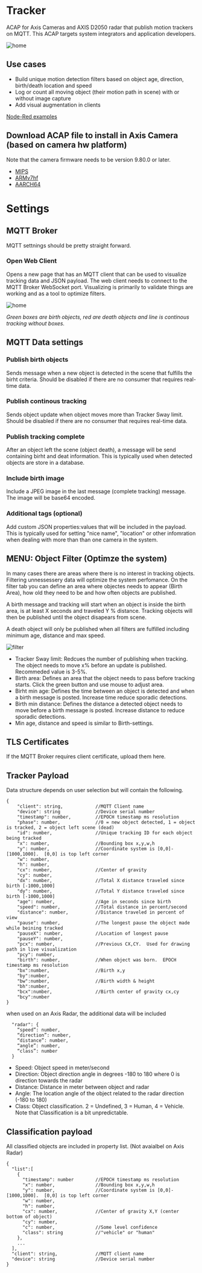 # Tracker
ACAP for Axis Cameras and AXIS D2050 radar that publish motion trackers on MQTT. This ACAP targets system integrators and application developers.

![home](https://github.com/pandosme/acaps/raw/master/tracker/pictures/home.png)

## Use cases
- Build unique motion detection filters based on object age, direction, birth/death location and speed
- Log or count all moving object (their motion path in scene) with or without image capture
- Add visual augmentation in clients

[Node-Red examples](https://github.com/pandosme/acaps/tree/master/tracker/examples)

## Download ACAP file to install in Axis Camera (based on camera hw platform)
Note that the camera firmware needs to be version 9.80.0 or later.
- [MIPS](https://github.com/pandosme/acaps/raw/master/tracker/files/Tracker_2_7_0_mipsisa32r2el.eap)
- [ARMv7hf](https://github.com/pandosme/acaps/raw/master/tracker/files/Tracker_2_7_1_armv7hf.eap)
- [AARCH64](https://github.com/pandosme/acaps/raw/master/tracker/files/Tracker_2_7_0_aarch64.eap)

# Settings

## MQTT Broker
MQTT settnings should be pretty straight forward.

### Open Web Client
Opens a new page that has an MQTT client that can be used to visualize tracking data and JSON payload.  The web client needs to connect to the MQTT Broker WebSocket port.  Visualizing is primarily to validate things are working and as a tool to optimize filters.

![home](https://github.com/pandosme/acaps/raw/master/tracker/pictures/tracker-monitor.png)

*Green boxes are birth objects, red are death objects and line is continous tracking without boxes.*

## MQTT Data settings
### Publish birth objects
 Sends message when a new object is detected in the scene that fulfills the birht criteria.  Should be disabled if there are no consumer that requires real-time data.

### Publish continous tracking
Sends object update when object moves more than Tracker Sway limit.  Should be disabled if there are no consumer that requires real-time data.

### Publish tracking complete
After an object left the scene (object death), a message will be send containing birht and deat information.  This is typically used when detected objects are store in a database.  

### Include birth image
Include a JPEG image in the last message (complete tracking) message.  The image will be base64 encoded.

### Additional tags (optional)
Add custom JSON properties:values that will be included in the payload.  This is typically used for setting "nice name", "location" or other infomration when dealing with more than than one camera in the system.

## MENU: Object Filter (Optimze the system)
In many cases there are areas where there is no interest in tracking objects. Filtering unnessessery data will optimize the system perfomance.  On the filter tab you can define an area where objectes needs to appear (Birth Area), how old they need to be and how often objects are published. 

A birth message and tracking will start when an object is inside the birth area, is at least X seconds and traveled Y % distance.  Tracking objects will then be published until the object disapears from scene.

A death object will only be published when all filters are fulfilled including minimum age, distance and max speed. 

![filter](https://github.com/pandosme/acaps/raw/master/tracker/pictures/filter.png)

* Tracker Sway limit:  Redcues the number of publishing when tracking. The object needs to move x% before an update is published.   Recommeded value is 3-5%.
* Birth area:  Defines an  area that the object needs to pass before tracking starts.  Click the green button and use mouse to adjust area.
* Birht min age:  Defines the time between an object is detected and when a birth message is posted.  Increase time reduce sporadic detections.
* Birth min distance:  Defines the distance a detected object needs to move before a birth message is posted.  Increase distance to reduce sporadic detections.
* Min age, distance and speed is similar to Birth-settings.

## TLS Certificates
If the MQTT Broker requires client certificate, upload them here.

## Tracker Payload
Data structure depends on user selection but will contain the following.
```
{
    "client": string,            //MQTT Client name
    "device": string             //Device serial number
    "timestamp": number,         //EPOCH timestamp ms resolution
    "phase": number,             //0 = new object detected, 1 = object is tracked, 2 = object left scene (dead)
    "id": number,                //Unique tracking ID for each object being tracked
    "x": number,                 //Bounding box x,y,w,h
    "y": number,                 //Coordinate system is [0,0]-[1000,1000].  [0,0] is top left corner
    "w": number,
    "h": number,
    "cx": number,                //Center of gravity 
    "cy": number,         
    "dx": number,                //Total X distance traveled since birth [-1000,1000]
    "dy": number,                //Total Y distance traveled since birth [-1000,1000]
    "age": number,               //Age in seconds since birth
    "speed": number,             //Total distance in percent/second
    "distance": number,          //Distance traveled in percent of view 
    "pause": number,             //The longest pause the object made while beining tracked
    "pauseX": number,            //Location of longest pause
    "pauseY": number,
    "pcx": number,               //Previous CX,CY.  Used for drawing path in live visualization
    "pcy": number,
    "birth": number,             //When object was born.  EPOCH timestamp ms resolution
    "bx":number,                 //Birth x,y
    "by":number,                 
    "bw":number,                 //Birth width & height
    "bh":number,
    "bcx":number,                //Birth center of gravity cx,cy
    "bcy":number
}
```

when used on an Axis Radar, the additional data will be included
```
  "radar": {
    “speed”: number,
    “direction”: number,
    “distance”: number,
    “angle”: number,
    “class”: number
  }
```
- Speed: Object speed in meter/second
- Direction:  Object direction angle in degrees -180 to 180 where 0 is direction towards the radar
- Distance:  Distance in meter between object and radar
- Angle: The location angle of the object related to the radar direction (-180 to 180)
- Class:  Object classification. 2 = Undefined, 3 = Human, 4 = Vehicle.  Note that Classification is a bit unpredictable.

## Classification payload
All classified objects are included in property list.  (Not avaialbel on Axis Radar)
```
{
  "list":[
    {
      "timestamp": number        //EPOCH timestamp ms resolution
      "x": number,               //Bounding box x,y,w,h
      "y": number,               //Coordinate system is [0,0]-[1000,1000].  [0,0] is top left corner
      "w": number,
      "h": number,
      "cx": number,              //Center of gravity X,Y (center bottom of object)
      "cy": number,              
      "c": number,               //Some level confidence
      "class": string            //"vehicle" or "human" 
    },
    ...
  ],
  "client": string,              //MQTT client name
  "device": string               //Device serial number
}
```
